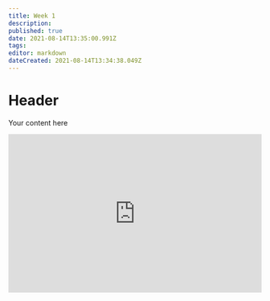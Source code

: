 ```yaml
---
title: Week 1
description: 
published: true
date: 2021-08-14T13:35:00.991Z
tags: 
editor: markdown
dateCreated: 2021-08-14T13:34:38.049Z
---
```


# Header
Your content here

<iframe src="https://app.pitch.com/app/embed/54e3f307-b163-4aae-812a-6bfe82ee548d" allow="fullscreen" allowfullscreen="" width="100%" height="315" style="border:0"></iframe>